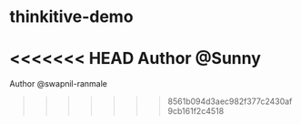 # thinkitive-demo
<<<<<<< HEAD
Author @Sunny
=======
Author @swapnil-ranmale  
>>>>>>> 8561b094d3aec982f377c2430af9cb161f2c4518
